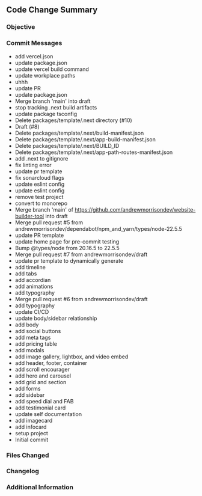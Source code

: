 ## Code Change Summary

### Objective

<!-- Describe the purpose of the PR -->

### Commit Messages

- add vercel.json
- update package.json
- update vercel build command
- update workplace paths
- uhhh
- update PR
- update package.json
- Merge branch 'main' into draft
- stop tracking .next build artifacts
- update package tsconfig
- Delete packages/template/.next directory (#10)
- Draft (#8)
- Delete packages/template/.next/build-manifest.json
- Delete packages/template/.next/app-build-manifest.json
- Delete packages/template/.next/BUILD_ID
- Delete packages/template/.next/app-path-routes-manifest.json
- add .next to gitignore
- fix linting error
- update pr template
- fix sonarcloud flags
- update eslint config
- update eslint config
- remove test project
- convert to monorepo
- Merge branch 'main' of https://github.com/andrewmorrisondev/website-builder-tool into draft
- Merge pull request #5 from andrewmorrisondev/dependabot/npm_and_yarn/types/node-22.5.5
- update PR template
- update home page for pre-commit testing
- Bump @types/node from 20.16.5 to 22.5.5
- Merge pull request #7 from andrewmorrisondev/draft
- update pr template to dynamically generate
- add timeline
- add tabs
- add accordian
- add animations
- add typography
- Merge pull request #6 from andrewmorrisondev/draft
- add typography
- update CI/CD
- update body/sidebar relationship
- add body
- add social buttons
- add meta tags
- add pricing table
- add modals
- add image gallery, lightbox, and video embed
- add header, footer, container
- add scroll encourager
- add hero and carousel
- add grid and section
- add forms
- add sidebar
- add speed dial and FAB
- add testimonial card
- update self documentation
- add imagecard
- add infocard
- setup project
- Initial commit

### Files Changed

### Changelog

### Additional Information

<!-- Add any extra information, screenshots, or demos -->
